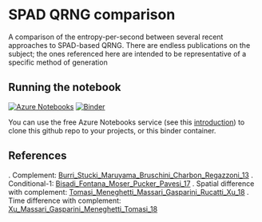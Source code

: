 # SPAD QRNG comparison

A comparison of the entropy-per-second between several recent approaches to SPAD-based QRNG. There are endless publications on the subject; the ones referenced here are intended to be representative of a specific method of generation

## Running the notebook

[![Azure Notebooks](https://notebooks.azure.com/launch.png)](https://notebooks.azure.com/import/gh/caffeine-elemental/qrng_comparison)
[![Binder](https://mybinder.org/badge_logo.svg)](https://mybinder.org/v2/gh/caffeine-elemental/qrng_comparison/master?filepath=qrng_comparison.ipynb)

You can use the free Azure Notebooks service (see this [introduction](https://notebooks.azure.com/help/introduction)) to clone this github repo to your projects, or this binder container.

## References

. Complement: [Burri_Stucki_Maruyama_Bruschini_Charbon_Regazzoni_13](https://infoscience.epfl.ch/record/191217?ln=en)
. Conditional-1: [Bisadi_Fontana_Moser_Pucker_Pavesi_17](http://nanolab.physics.unitn.it/index.php/publications-online-docs/journal-articles/2017/453-robust-quantum-random-number-generation-with-silicon-nanocrystals-light-source)
. Spatial difference with complement: [Tomasi_Meneghetti_Massari_Gasparini_Rucatti_Xu_18](https://dx.doi.org/10.1109/JLT.2018.2829210)
. Time difference with complement: [Xu_Massari_Gasparini_Meneghetti_Tomasi_18](https://doi.org/10.1016/j.vlsi.2018.05.009)